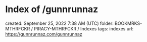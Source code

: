 # Index of /gunnrunnaz

created: September 25, 2022 7:38 AM (UTC)
folder: BOOKMRKS-MTHRFCKR / PIRACY-MTHRFCKR / Indexes
tags: indexes
url: https://gunnrunnaz.com/gunnrunnaz